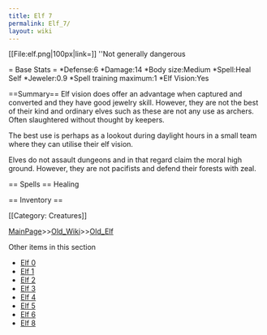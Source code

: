 ```yaml
---
title: Elf 7
permalink: Elf_7/
layout: wiki
---
```

[[File:elf.png|100px|link=]] ''Not generally dangerous

= Base Stats =
*Defense:6
*Damage:14
*Body size:Medium
*Spell:Heal Self
*Jeweler:0.9
*Spell training maximum:1
*Elf Vision:Yes

==Summary==
Elf vision does offer an advantage when captured and converted and they have good jewelry skill. However, they are not the best of their kind and ordinary elves such as these are not any use as archers. Often slaughtered without thought by keepers.

The best use is perhaps as a lookout during daylight hours in a small team where they can utilise their elf vision.

Elves do not assault dungeons and in that regard claim the moral high ground. However, they are not pacifists and defend their forests with zeal.

== Spells ==
 Healing

== Inventory ==

[[Category: Creatures]]

[MainPage](/keeperrl_wiki/ "wikilink")>>[Old_Wiki](/keeperrl_wiki/Old_Wiki "wikilink")>>[Old_Elf](/keeperrl_wiki/Old_Elf "wikilink")

Other items in this section
-    [Elf 0](/keeperrl_wiki/Elf_0 "wikilink")
-    [Elf 1](/keeperrl_wiki/Elf_1 "wikilink")
-    [Elf 2](/keeperrl_wiki/Elf_2 "wikilink")
-    [Elf 3](/keeperrl_wiki/Elf_3 "wikilink")
-    [Elf 4](/keeperrl_wiki/Elf_4 "wikilink")
-    [Elf 5](/keeperrl_wiki/Elf_5 "wikilink")
-    [Elf 6](/keeperrl_wiki/Elf_6 "wikilink")
-    [Elf 8](/keeperrl_wiki/Elf_8 "wikilink")
